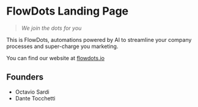 # FlowDots Landing Page

> *We join the dots for you*

This is FlowDots, automations powered by AI to streamline your company processes and super-charge you marketing.

You can find our website at [flowdots.io](https://flowdots.io/)

## Founders
- Octavio Sardi
- Dante Tocchetti
